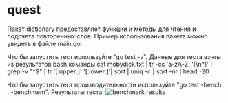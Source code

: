 # quest
 
Пакет dictionary предоставляет функции и методы для чтения и подсчета повторенных слов.
Пример использования пакета можно увидеть в файле main.go.

Что бы запустить тест используйте "go test -v". Данные для теста взяты из результатов bash команды cat mobydick.txt | tr -cs 'a-zA-Z' '[\n*]' | grep -v "^$" | tr '[:upper:]' '[:lower:]'| sort | uniq -c | sort -nr | head -20

Что бы запустить тест производительности используйте "go test -bench . -benchmem". Результаты теста: 
![benchmark results](https://user-images.githubusercontent.com/67632960/179423902-aa294d49-924e-45a6-9c9f-efb085d67839.png)
